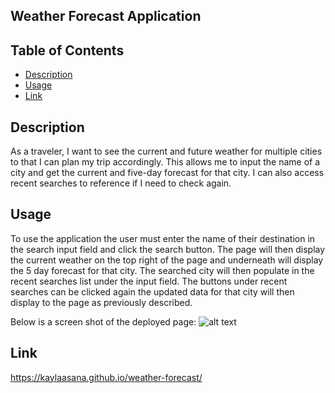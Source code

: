 ## Weather Forecast Application

## Table of Contents

- [Description](#description)
- [Usage](#usage)
- [Link](#link)

## Description

As a traveler, I want to see the current and future weather for multiple cities to that I can plan my trip accordingly. This allows me to input the name of a city and get the current and five-day forecast for that city. I can also access recent searches to reference if I need to check again. 

## Usage

To use the application the user must enter the name of their destination in the search input field and click the search button. The page will then display the current weather on the top right of the page and underneath will display the 5 day forecast for that city. The searched city will then populate in the recent searches list under the input field. The buttons under recent searches can be clicked again the updated data for that city will then display to the page as previously described.

Below is a screen shot of the deployed page:
![alt text]()

## Link

https://kaylaasana.github.io/weather-forecast/
